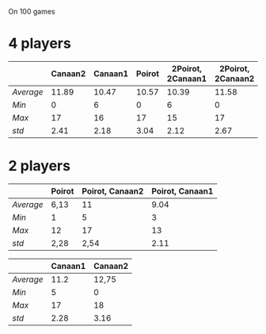 On 100 games

# 4 players

|           | Canaan2 | Canaan1 | Poirot | 2Poirot, 2Canaan1 | 2Poirot, 2Canaan2 |
| --------- | ------- | ------- | ------ | ----------------- | ----------------- |
| _Average_ | 11.89   | 10.47   | 10.57  | 10.39             | 11.58             |
| _Min_     | 0       | 6       | 0      | 6                 | 0                 |
| _Max_     | 17      | 16      | 17     | 15                | 17                |
| _std_     | 2.41    | 2.18    | 3.04   | 2.12              | 2.67              |

# 2 players

|           | Poirot | Poirot, Canaan2 | Poirot, Canaan1 |
| --------- | ------ | --------------- | --------------- |
| _Average_ | 6,13   | 11              | 9.04            |
| _Min_     | 1      | 5               | 3               |
| _Max_     | 12     | 17              | 13              |
| _std_     | 2,28   | 2,54            | 2.11            |

|           | Canaan1 | Canaan2 |
| --------- | ------- | ------- |
| _Average_ | 11.2    | 12,75   |
| _Min_     | 5       | 0       |
| _Max_     | 17      | 18      |
| _std_     | 2.28    | 3.16    |
